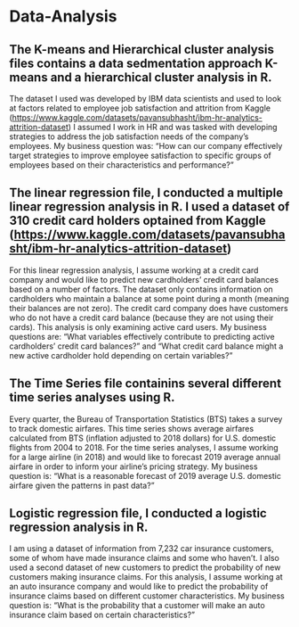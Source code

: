 # Data-Analysis
## The K-means and Hierarchical cluster analysis files contains a data sedmentation approach K-means and a hierarchical cluster analysis in R.
The dataset I used was developed by IBM data scientists and used to look at factors related to employee job satisfaction and attrition from Kaggle (https://www.kaggle.com/datasets/pavansubhasht/ibm-hr-analytics-attrition-dataset)
I assumed I work in HR and was tasked with developing strategies to address the job satisfaction needs of the company’s employees. My business question was: “How can our company effectively target strategies to improve employee satisfaction to specific groups of employees based on their characteristics and performance?”
## The linear regression file, I conducted a multiple linear regression analysis in R. I used a dataset of 310 credit card holders optained from Kaggle (https://www.kaggle.com/datasets/pavansubhasht/ibm-hr-analytics-attrition-dataset)
For this linear regression analysis, I assume working at a credit card company and would like to predict new cardholders’ credit card balances based on a number of factors. The dataset only contains information on cardholders who maintain a balance at some point during a month (meaning their balances are not zero). The credit card company does have customers who do not have a credit card balance (because they are not using their cards). This analysis is only examining active card users. My business questions are: “What variables effectively contribute to predicting active cardholders’ credit card balances?” and “What credit card balance might a new active cardholder hold depending on certain variables?” 
## The Time Series file containins several different time series analyses using R. 
Every quarter, the Bureau of Transportation Statistics (BTS) takes a survey to track domestic airfares. This time series shows average airfares calculated from BTS (inflation adjusted to 2018 dollars) for U.S. domestic flights from 2004 to 2018.
For the time series analyses, I assume working for a large airline (in 2018) and would like to forecast 2019 average annual airfare in order to inform your airline’s pricing strategy. My business question is: “What is a reasonable forecast of 2019 average U.S. domestic airfare given the patterns in past data?”
## Logistic regression file, I conducted a logistic regression analysis in R. 
I am using a dataset of information from 7,232 car insurance customers, some of whom have made insurance claims and some who haven’t. I also used a second dataset of new customers to predict the probability of new customers making insurance claims. 
For this analysis, I assume working at an auto insurance company and would like to predict the probability of insurance claims based on different customer characteristics. My business question is: “What is the probability that a customer will make an auto insurance claim based on certain characteristics?” 

